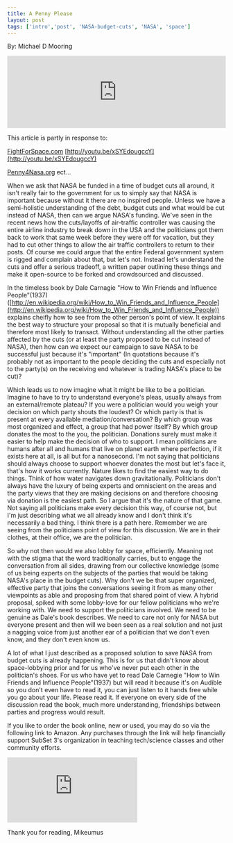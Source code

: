 ```yaml
---
title: A Penny Please
layout: post
tags: ['intro','post', 'NASA-budget-cuts', 'NASA', 'space']
---
```

By: Michael D Mooring

<iframe width="100%" height="166" scrolling="no" frameborder="no" src="https://w.soundcloud.com/player/?url=http%3A%2F%2Fapi.soundcloud.com%2Ftracks%2F90004106"></iframe>

This article is partly in response to:

[FightForSpace.com](http://fightForSpace.com/)
[http://youtu.be/xSYEdougccY](http://youtu.be/xSYEdougccY)

[Penny4Nasa.org](http://www.penny4nasa.org/)
ect...

When we ask that NASA be funded in a time of budget cuts all around, it isn't really fair to the government for us to simply say that NASA is important because without it there are no inspired people. Unless we have a semi-holistic understanding of the debt, budget cuts and what would be cut instead of NASA, then can we argue NASA's funding. We've seen in the recent news how the cuts/layoffs of air-traffic controller was causing the entire airline industry to break down in the USA and the politicians got them back to work that same week before they were off for vacation, but they had to cut other things to allow the air traffic controllers to return to their posts. Of course we could argue that the entire Federal government system is rigged and complain about that, but let's not. Instead let's understand the cuts and offer a serious tradeoff, a written paper outlining these things and make it open-source to be forked and crowdsourced and discussed. 

In the timeless book by Dale Carnagie "How to Win Friends and Influence People"(1937)([http://en.wikipedia.org/wiki/How_to_Win_Friends_and_Influence_People](http://en.wikipedia.org/wiki/How_to_Win_Friends_and_Influence_People)) explains cheifly how to see from the other person's point of view. It explains the best way to structure your proposal so that it is mutually beneficial and therefore most likely to transact. Without understanding all the other parties affected by the cuts (or at least the party proposed to be cut instead of NASA), then how can we expect our campaign to save NASA to be successful just because it's "important" (In quotations because it's probably not as important to the people deciding the cuts and especially not to the party(s) on the receiving end whatever is trading NASA's place to be cut)?

Which leads us to now imagine what it might be like to be a politician. Imagine to have to try to understand everyone's pleas, usually always from an external/remote plateau? If you were a politician would you weigh your decision on which party shouts the loudest? Or which party is that is present at every available mediation/conversation? By which group was most organized and effect, a group that had power itself? By which group donates the most to the you, the politician. Donations surely must make it easier to help make the decision of who to support. I mean politicians are humans after all and humans that live on planet earth where perfection, if it exists here at all, is all but for a nanosecond. I'm not saying that politicians should always choose to support whoever donates the most but let's face it, that's how it works currently. Nature likes to find the easiest way to do things. Think of how water navigates down gravitationally. Politicians don't always have the luxury of being experts and omniscient on the areas and the party views that they are making decisions on and therefore choosing via donation is the easiest path. So I argue that it's the nature of that game. Not saying all politicians make every decision this way, of course not, but I'm just describing what we all already know and I don't think it's necessarily a bad thing. I think there is a path here. Remember we are seeing from the politicians point of view for this discussion. We are in their clothes, at their office, we are the politician. 

So why not then would we also lobby for space, efficiently. Meaning not with the stigma that the word traditionally carries, but to engage the conversation from all sides, drawing from our collective knowledge (some of us being experts on the subjects of the parties that would be taking NASA's place in the budget cuts). Why don't we be that super organized, effective party that joins the conversations seeing it from as many other viewpoints as able and proposing from that shared point of view. A hybrid proposal, spiked with some lobby-love for our fellow politicians who we're working with. We need to support the politicians involved. We need to be genuine as Dale's book describes. We need to care not only for NASA but everyone present and then will we been seen as a real solution and not just a nagging voice from just another ear of a politician that we don't even know, and they don't even know us. 

A lot of what I just described as a proposed solution to save NASA from budget cuts is already happening. This is for us that didn't know about space-lobbying prior and for us who've never put each other in the politician's shoes. For us who have yet to read Dale Carnegie "How to Win Friends and Influence People"(1937) but will read it because it's on Audible so you don't even have to read it, you can just listen to it hands free while you go about your life. Please read it. If everyone on every side of the discussion read the book, much more understanding, friendships between parties and progress would result. 

If you like to order the book online, new or used, you may do so via the following link to Amazon. Any purchases through the link will help financially support SubSet 3's organization in teaching tech/science classes and other community efforts. 

<iframe class="center-post amazon-link" src="http://rcm.amazon.com/e/cm?lt1=_blank&bc1=FFFFFF&IS2=1&npa=1&bg1=FFFFFF&fc1=000000&lc1=0000FF&t=lef4deatou-20&o=1&p=8&l=as1&m=amazon&f=ifr&ref=qf_sp_asin_til&asins=1439167346" scrolling="no" marginwidth="0" marginheight="0" frameborder="0"></iframe>


Thank you for reading,
Mikeumus 

